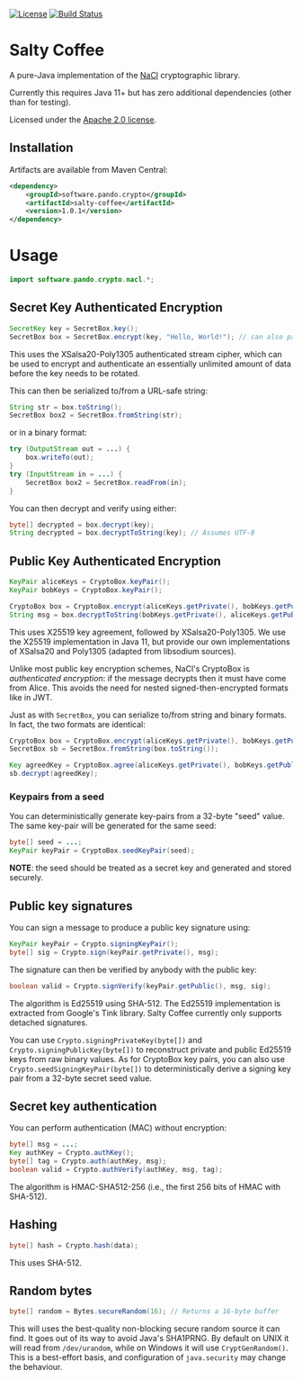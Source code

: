 [![License](https://img.shields.io/:license-Apache2-blue.svg)](http://www.apache.org/licenses/LICENSE-2.0)
[![Build Status](https://travis-ci.org/NeilMadden/salty-coffee.svg?branch=master)](https://travis-ci.org/NeilMadden/salty-coffee)

# Salty Coffee

A pure-Java implementation of the [NaCl](https://nacl.cr.yp.to) cryptographic library.

Currently this requires Java 11+ but has zero additional dependencies (other than for testing).

Licensed under the [Apache 2.0 license](LICENSE.txt).

## Installation

Artifacts are available from Maven Central:

```xml
<dependency>
    <groupId>software.pando.crypto</groupId>
    <artifactId>salty-coffee</artifactId>
    <version>1.0.1</version>
</dependency>
```

# Usage

```java
import software.pando.crypto.nacl.*;
```

## Secret Key Authenticated Encryption

```java
SecretKey key = SecretBox.key();
SecretBox box = SecretBox.encrypt(key, "Hello, World!"); // can also pass byte[]
```

This uses the XSalsa20-Poly1305 authenticated stream cipher, which can be used to encrypt and authenticate an essentially
unlimited amount of data before the key needs to be rotated.

This can then be serialized to/from a URL-safe string:

```java
String str = box.toString();
SecretBox box2 = SecretBox.fromString(str);
```

or in a binary format:
```java
try (OutputStream out = ...) {
    box.writeTo(out);
}
try (InputStream in = ...) {
    SecretBox box2 = SecretBox.readFrom(in);
}
```
You can then decrypt and verify using either:
```java
byte[] decrypted = box.decrypt(key);
String decrypted = box.decryptToString(key); // Assumes UTF-8
```

## Public Key Authenticated Encryption

```java
KeyPair aliceKeys = CryptoBox.keyPair();
KeyPair bobKeys = CryptoBox.keyPair();

CryptoBox box = CryptoBox.encrypt(aliceKeys.getPrivate(), bobKeys.getPublic(), "Hello, World!");
String msg = box.decryptToString(bobKeys.getPrivate(), aliceKeys.getPublic());
```

This uses X25519 key agreement, followed by XSalsa20-Poly1305. We use the X25519 implementation in Java 11, but provide
our own implementations of XSalsa20 and Poly1305 (adapted from libsodium sources).

Unlike most public key encryption schemes, NaCl's CryptoBox is *authenticated encryption*: if the message decrypts then
it must have come from Alice. This avoids the need for nested signed-then-encrypted formats like in JWT.

Just as with `SecretBox`, you can serialize to/from string and binary formats. In fact, the two formats are identical:

```java
CryptoBox box = CryptoBox.encrypt(aliceKeys.getPrivate(), bobKeys.getPublic(), "Hello, World!");
SecretBox sb = SecretBox.fromString(box.toString());

Key agreedKey = CryptoBox.agree(aliceKeys.getPrivate(), bobKeys.getPublic());
sb.decrypt(agreedKey);
```

### Keypairs from a seed

You can deterministically generate key-pairs from a 32-byte "seed" value. The same key-pair will be generated for the same
seed:

```java
byte[] seed = ...;
KeyPair keyPair = CryptoBox.seedKeyPair(seed);
```

**NOTE**: the seed should be treated as a secret key and generated and stored securely.

## Public key signatures

You can sign a message to produce a public key signature using:

```java
KeyPair keyPair = Crypto.signingKeyPair();
byte[] sig = Crypto.sign(keyPair.getPrivate(), msg);
```

The signature can then be verified by anybody with the public key:

```java
boolean valid = Crypto.signVerify(keyPair.getPublic(), msg, sig);
```

The algorithm is Ed25519 using SHA-512. The Ed25519 implementation is extracted from
Google's Tink library. Salty Coffee currently only supports detached signatures.

You can use `Crypto.signingPrivateKey(byte[])` and `Crypto.signingPublicKey(byte[])` to reconstruct
private and public Ed25519 keys from raw binary values. As for CryptoBox key pairs, you can also use
`Crypto.seedSigningKeyPair(byte[])` to deterministically derive a signing key pair from a 32-byte
secret seed value.

## Secret key authentication

You can perform authentication (MAC) without encryption:
```java
byte[] msg = ...;
Key authKey = Crypto.authKey();
byte[] tag = Crypto.auth(authKey, msg);
boolean valid = Crypto.authVerify(authKey, msg, tag);
```

The algorithm is HMAC-SHA512-256 (i.e., the first 256 bits of HMAC with SHA-512).

## Hashing

```java
byte[] hash = Crypto.hash(data);
```
This uses SHA-512.

## Random bytes

```java
byte[] random = Bytes.secureRandom(16); // Returns a 16-byte buffer
```

This will uses the best-quality non-blocking secure random source it can find. It goes out of its way to avoid
Java's SHA1PRNG. By default on UNIX it will read from `/dev/urandom`, while on Windows it will use `CryptGenRandom()`.
This is a best-effort basis, and configuration of `java.security` may change the behaviour.
